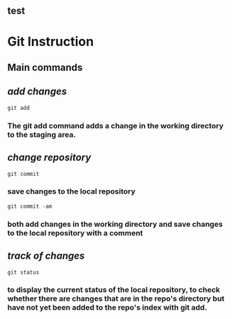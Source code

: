 ## test
# **Git Instruction**
## Main commands

## *add changes*
    git add
### The git add command adds a change in the working directory to the staging area.

## *change repository*
    git commit
### save changes to the local repository

    git commit -am
### both add changes in the working directory and save changes to the local repository with a comment

## *track of changes*
    git status
### to display the current status of the local repository, to check whether there are changes that are in the repo's directory but have not yet been added to the repo's index with git add.
